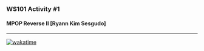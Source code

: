 ### WS101 Activity #1
#### MPOP Reverse II [Ryann Kim Sesgudo]

---
[![wakatime](https://wakatime.com/badge/github/RyannKim327/activity1-landing-page.svg)](https://wakatime.com/badge/github/RyannKim327/activity1-landing-page)
